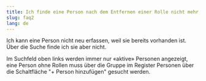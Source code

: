```yaml
---
title: Ich finde eine Person nach dem Entfernen einer Rolle nicht mehr, wo ist sie?
slug: faq2
lang: de
---
```


Ich kann eine Person nicht neu erfassen, weil sie bereits vorhanden ist. Über die Suche finde ich sie aber nicht.

Im Suchfeld oben links werden immer nur «aktive» Personen angezeigt, eine Person ohne Rollen muss über die Gruppe im Register Personen über die Schaltfläche "+ Person hinzufügen" gesucht werden.
